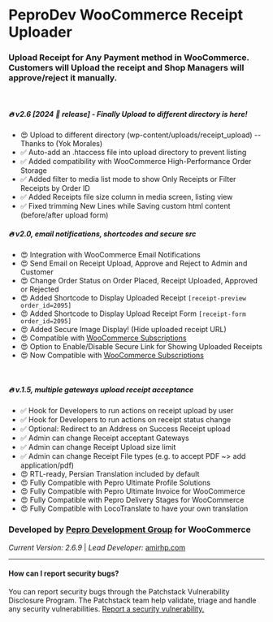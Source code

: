 **PeproDev WooCommerce Receipt Uploader**
==========================

### **Upload Receipt for Any Payment method in WooCommerce. Customers will Upload the receipt and Shop Managers will approve/reject it manually.**

&nbsp;

##### 🔥 v2.6 [2024 🎉 release] - Finally Upload to different directory is here!
- 😍 Upload to different directory (wp-content/uploads/receipt_upload) -- Thanks to (Yok Morales)
- ✅ Auto-add an .htaccess file into upload directory to prevent listing
- ✅ Added compatibility with WooCommerce High-Performance Order Storage
- ✅ Added filter to media list mode to show Only Receipts or Filter Receipts by Order ID
- ✅ Added Receipts file size column in media screen, listing view
- ✅ Fixed trimming New Lines while Saving custom html content (before/after upload form)


##### 🔥 v2.0, email notifications, shortcodes and secure src
- 😍 Integration with WooCommerce Email Notifications
- 😍 Send Email on Receipt Upload, Approve and Reject to Admin and Customer
- 😍 Change Order Status on Order Placed, Receipt Uploaded, Approved or Rejected
- 😍 Added Shortcode to Display Uploaded Receipt `[receipt-preview order_id=2095]`
- 😍 Added Shortcode to Display Upload Receipt Form `[receipt-form order_id=2095]`
- 😍 Added Secure Image Display! (Hide uploaded receipt URL)
- 😍 Compatible with [WooCommerce Subscriptions](https://woocommerce.com/products/woocommerce-subscriptions/)
- 😍 Option to Enable/Disable Secure Link for Showing Uploaded Receipts
- 😍 Now Compatible with [WooCommerce Subscriptions](https://woocommerce.com/products/woocommerce-subscriptions/)

&nbsp;

##### 🔥 v.1.5, multiple gateways upload receipt acceptance
- ✅ Hook for Developers to run actions on receipt upload by user
- ✅ Hook for Developers to run actions on receipt status change
- ✅ Optional: Redirect to an Address on Success Receipt upload
- ✅ Admin can change Receipt acceptant Gateways
- ✅ Admin can change Receipt Upload size limit
- ✅ Admin can change Receipt File types (e.g. to accept PDF ~> add application/pdf)
- 😍 RTL-ready, Persian Translation included by default
- 😍 Fully Compatible with Pepro Ultimate Profile Solutions
- 😍 Fully Compatible with Pepro Ultimate Invoice for WooCommerce
- 😍 Fully Compatible with Pepro Delivery Stages for WooCommerce
- 😍 Fully Compatible with LocoTranslate to have your own translation

### **Developed by** [Pepro Development Group](https://pepro.dev/) for WooCommerce

*Current Version: 2.6.9* \| *Lead Developer:* [amirhp.com](https://amirhp.com)

---

#### How can I report security bugs?

You can report security bugs through the Patchstack Vulnerability Disclosure Program. The Patchstack team help validate, triage and handle any security vulnerabilities. [Report a security vulnerability.](https://patchstack.com/database/vdp/pepro-bacs-receipt-upload-for-woocommerce)

